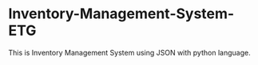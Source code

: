 # Inventory-Management-System-ETG
This is Inventory Management System using JSON with python language.
